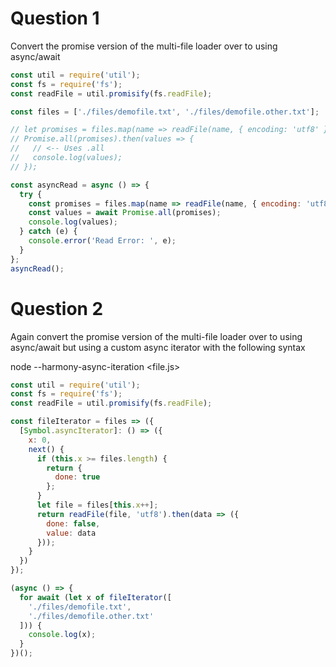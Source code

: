 # Question 1

Convert the promise version of the multi-file loader over to using async/await

```js
const util = require('util');
const fs = require('fs');
const readFile = util.promisify(fs.readFile);

const files = ['./files/demofile.txt', './files/demofile.other.txt'];

// let promises = files.map(name => readFile(name, { encoding: 'utf8' }));
// Promise.all(promises).then(values => {
//   // <-- Uses .all
//   console.log(values);
// });

const asyncRead = async () => {
  try {
    const promises = files.map(name => readFile(name, { encoding: 'utf8' }));
    const values = await Promise.all(promises);
    console.log(values);
  } catch (e) {
    console.error('Read Error: ', e);
  }
};
asyncRead();
```

# Question 2

Again convert the promise version of the multi-file loader over to using async/await but using a custom async iterator with the following syntax

node --harmony-async-iteration <file.js>

```js
const util = require('util');
const fs = require('fs');
const readFile = util.promisify(fs.readFile);

const fileIterator = files => ({
  [Symbol.asyncIterator]: () => ({
    x: 0,
    next() {
      if (this.x >= files.length) {
        return {
          done: true
        };
      }
      let file = files[this.x++];
      return readFile(file, 'utf8').then(data => ({
        done: false,
        value: data
      }));
    }
  })
});

(async () => {
  for await (let x of fileIterator([
    './files/demofile.txt',
    './files/demofile.other.txt'
  ])) {
    console.log(x);
  }
})();
```
